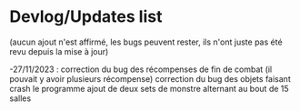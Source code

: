 # Devlog/Updates list

(aucun ajout n'est affirmé, les bugs peuvent rester, ils n'ont juste pas été revu depuis la mise à jour)

-27/11/2023 : 
correction du bug des récompenses de fin de combat (il pouvait y avoir plusieurs récompense) 
correction du bug des objets faisant crash le programme
ajout de deux sets de monstre alternant au bout de 15 salles
